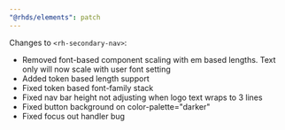 ```yaml
---
"@rhds/elements": patch
---
```


Changes to `<rh-secondary-nav>`:
  - Removed font-based component scaling with em based lengths. Text only will now scale with user font setting
  - Added token based length support
  - Fixed token based font-family stack
  - Fixed nav bar height not adjusting when logo text wraps to 3 lines
  - Fixed button background on color-palette="darker"
  - Fixed focus out handler bug


